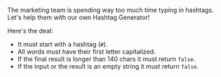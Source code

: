 The marketing team is spending way too much time typing in hashtags.
Let's help them with our own Hashtag Generator!

Here's the deal:

* It must start with a hashtag (`#`).
* All words must have their first letter capitalized.
* If the final result is longer than 140 chars it must return `false`.
* If the input or the result is an empty string it must return `false`.